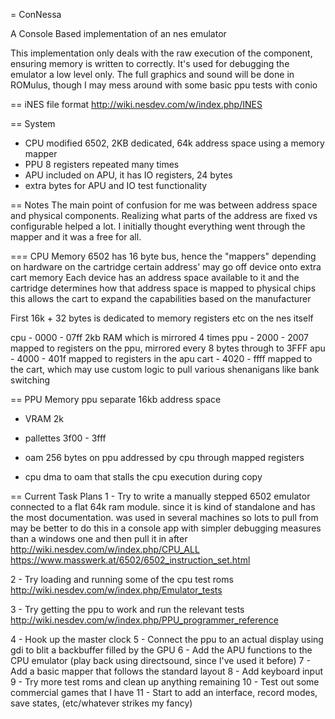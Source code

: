 = ConNessa

A Console Based implementation of an nes emulator

This implementation only deals with the raw execution of the component, ensuring memory is written to correctly.
It's used for debugging the emulator a low level only.
The full graphics and sound will be done in ROMulus, though I may mess around with some basic ppu tests with conio

== iNES file format
http://wiki.nesdev.com/w/index.php/INES

== System
- CPU modified 6502, 2KB dedicated, 64k address space using a memory mapper
- PPU 8 registers repeated many times
- APU included on APU, it has IO registers, 24 bytes
- extra bytes for APU and IO test functionality

== Notes
The main point of confusion for me was between address space and physical components. Realizing what parts of the address are fixed vs configurable helped a lot.
I initially thought everything went through the mapper and it was a free for all.

=== CPU Memory
6502 has 16 byte bus, hence the "mappers" depending on hardware on the cartridge certain address' may go off device onto extra cart memory
Each device has an address space available to it and the cartridge determines how that address space is mapped to physical chips
this allows the cart to expand the capabilities based on the manufacturer

First 16k + 32 bytes is dedicated to memory registers etc on the nes itself

cpu -  0000 - 07ff 2kb RAM which is mirrored 4 times
ppu -  2000 - 2007 mapped to registers on the ppu, mirrored every 8 bytes through to 3FFF
apu -  4000 - 401f mapped to registers in the apu
cart - 4020 - ffff mapped to the cart, which may use custom logic to pull various shenanigans like bank switching

== PPU Memory
ppu separate 16kb address space
- VRAM 2k
- pallettes 3f00 - 3fff
- oam 256 bytes on ppu addressed by cpu through mapped registers

- cpu dma to oam that stalls the cpu execution during copy

== Current Task Plans
1 - Try to write a manually stepped 6502 emulator connected to a flat 64k ram module.
since it is kind of standalone and has the most documentation. was used in several machines so lots to pull from
may be better to do this in a console app with simpler debugging measures than a windows one and then pull it in after
http://wiki.nesdev.com/w/index.php/CPU_ALL
https://www.masswerk.at/6502/6502_instruction_set.html

2 - Try loading and running some of the cpu test roms
http://wiki.nesdev.com/w/index.php/Emulator_tests

3 - Try getting the ppu to work and run the relevant tests
http://wiki.nesdev.com/w/index.php/PPU_programmer_reference

4 - Hook up the master clock
5 - Connect the ppu to an actual display using gdi to blit a backbuffer filled by the GPU
6 - Add the APU functions to the CPU emulator (play back using directsound, since I've used it before)
7 - Add a basic mapper that follows the standard layout
8 - Add keyboard input
9 - Try more test roms and clean up anything remaining
10 - Test out some commercial games that I have
11 - Start to add an interface, record modes, save states, (etc/whatever strikes my fancy)
